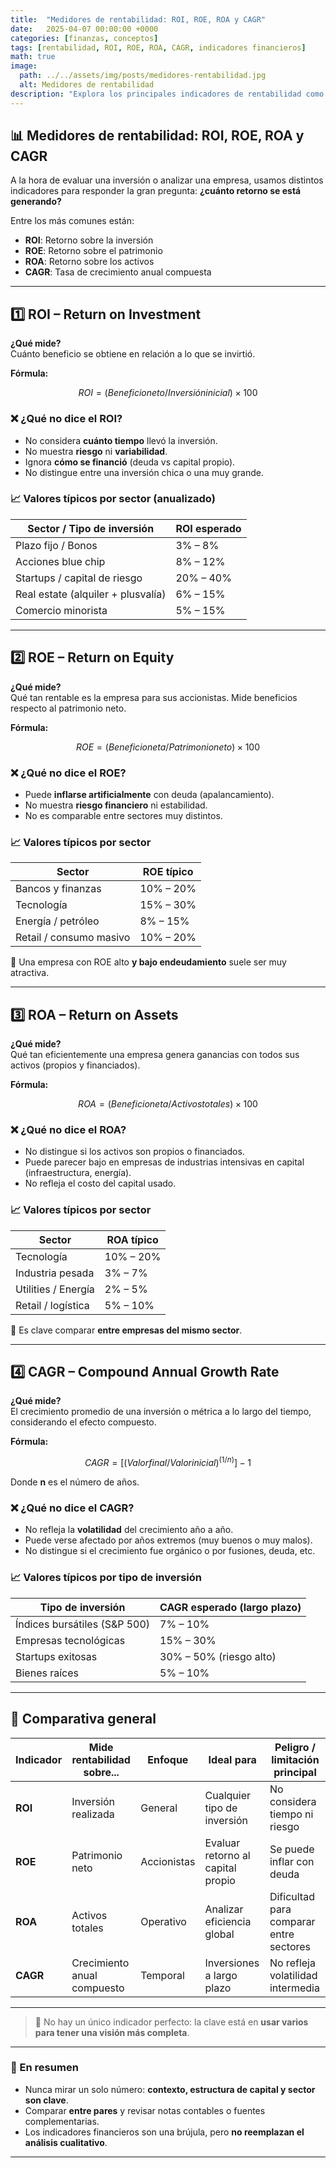 ```yaml
---
title:  "Medidores de rentabilidad: ROI, ROE, ROA y CAGR"
date:   2025-04-07 00:00:00 +0000
categories: [finanzas, conceptos]
tags: [rentabilidad, ROI, ROE, ROA, CAGR, indicadores financieros]
math: true
image:
  path: ../../assets/img/posts/medidores-rentabilidad.jpg
  alt: Medidores de rentabilidad
description: "Explora los principales indicadores de rentabilidad como ROI, ROE, ROA y CAGR, y su importancia en las finanzas."
---
```



## 📊 Medidores de rentabilidad: ROI, ROE, ROA y CAGR

A la hora de evaluar una inversión o analizar una empresa, usamos distintos indicadores para responder la gran pregunta: **¿cuánto retorno se está generando?**

Entre los más comunes están:

- **ROI**: Retorno sobre la inversión
- **ROE**: Retorno sobre el patrimonio
- **ROA**: Retorno sobre los activos
- **CAGR**: Tasa de crecimiento anual compuesta

---

## 1️⃣ ROI – Return on Investment

**¿Qué mide?**  
Cuánto beneficio se obtiene en relación a lo que se invirtió.

**Fórmula:**

```math
ROI = (Beneficio neto / Inversión inicial) × 100
```

### ❌ ¿Qué no dice el ROI?

- No considera **cuánto tiempo** llevó la inversión.
- No muestra **riesgo** ni **variabilidad**.
- Ignora **cómo se financió** (deuda vs capital propio).
- No distingue entre una inversión chica o una muy grande.

### 📈 Valores típicos por sector (anualizado)

| Sector / Tipo de inversión         | ROI esperado |
| ---------------------------------- | ------------ |
| Plazo fijo / Bonos                 | 3% – 8%      |
| Acciones blue chip                 | 8% – 12%     |
| Startups / capital de riesgo       | 20% – 40%    |
| Real estate (alquiler + plusvalía) | 6% – 15%     |
| Comercio minorista                 | 5% – 15%     |

---

## 2️⃣ ROE – Return on Equity

**¿Qué mide?**  
Qué tan rentable es la empresa para sus accionistas. Mide beneficios respecto al patrimonio neto.

**Fórmula:**

```math
ROE = (Beneficio neta / Patrimonio neto) × 100
```

### ❌ ¿Qué no dice el ROE?

- Puede **inflarse artificialmente** con deuda (apalancamiento).
- No muestra **riesgo financiero** ni estabilidad.
- No es comparable entre sectores muy distintos.

### 📈 Valores típicos por sector

| Sector                  | ROE típico |
| ----------------------- | ---------- |
| Bancos y finanzas       | 10% – 20%  |
| Tecnología              | 15% – 30%  |
| Energía / petróleo      | 8% – 15%   |
| Retail / consumo masivo | 10% – 20%  |

📌 Una empresa con ROE alto **y bajo endeudamiento** suele ser muy atractiva.

---

## 3️⃣ ROA – Return on Assets

**¿Qué mide?**  
Qué tan eficientemente una empresa genera ganancias con todos sus activos (propios y financiados).

**Fórmula:**

```math
ROA = (Beneficio neta / Activos totales) × 100
```

### ❌ ¿Qué no dice el ROA?

- No distingue si los activos son propios o financiados.
- Puede parecer bajo en empresas de industrias intensivas en capital (infraestructura, energía).
- No refleja el costo del capital usado.

### 📈 Valores típicos por sector

| Sector              | ROA típico |
| ------------------- | ---------- |
| Tecnología          | 10% – 20%  |
| Industria pesada    | 3% – 7%    |
| Utilities / Energía | 2% – 5%    |
| Retail / logística  | 5% – 10%   |

📌 Es clave comparar **entre empresas del mismo sector**.

---

## 4️⃣ CAGR – Compound Annual Growth Rate

**¿Qué mide?**  
El crecimiento promedio de una inversión o métrica a lo largo del tiempo, considerando el efecto compuesto.

**Fórmula:**

```math
CAGR = [(Valor final / Valor inicial)^(1/n)] - 1
```

Donde **n** es el número de años.

### ❌ ¿Qué no dice el CAGR?

- No refleja la **volatilidad** del crecimiento año a año.
- Puede verse afectado por años extremos (muy buenos o muy malos).
- No distingue si el crecimiento fue orgánico o por fusiones, deuda, etc.

### 📈 Valores típicos por tipo de inversión

| Tipo de inversión            | CAGR esperado (largo plazo) |
| ---------------------------- | --------------------------- |
| Índices bursátiles (S&P 500) | 7% – 10%                    |
| Empresas tecnológicas        | 15% – 30%                   |
| Startups exitosas            | 30% – 50% (riesgo alto)     |
| Bienes raíces                | 5% – 10%                    |

---

## 🧾 Comparativa general

| Indicador | Mide rentabilidad sobre...  | Enfoque     | Ideal para                        | Peligro / limitación principal          |
| --------- | --------------------------- | ----------- | --------------------------------- | --------------------------------------- |
| **ROI**   | Inversión realizada         | General     | Cualquier tipo de inversión       | No considera tiempo ni riesgo           |
| **ROE**   | Patrimonio neto             | Accionistas | Evaluar retorno al capital propio | Se puede inflar con deuda               |
| **ROA**   | Activos totales             | Operativo   | Analizar eficiencia global        | Dificultad para comparar entre sectores |
| **CAGR**  | Crecimiento anual compuesto | Temporal    | Inversiones a largo plazo         | No refleja volatilidad intermedia       |

---

> 📌 No hay un único indicador perfecto: la clave está en **usar varios para tener una visión más completa**.

---



### 🧠 En resumen

- Nunca mirar un solo número: **contexto, estructura de capital y sector son clave**.
- Comparar **entre pares** y revisar notas contables o fuentes complementarias.
- Los indicadores financieros son una brújula, pero **no reemplazan el análisis cualitativo**.

---

